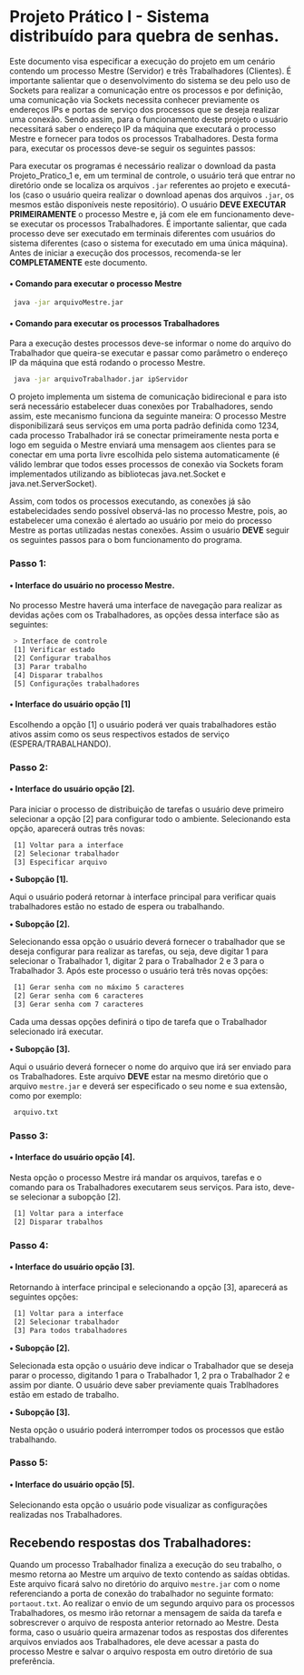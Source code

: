 # Projeto Prático I - Sistema distribuído para quebra de senhas.

Este documento visa especificar a execução do projeto em um cenário contendo um processo Mestre (Servidor)
e três Trabalhadores (Clientes). É importante salientar que o desenvolvimento do sistema se deu pelo uso de
Sockets para realizar a comunicação entre os processos e por definição, uma comunicação via Sockets necessita conhecer previamente os endereços IPs e portas de serviço dos processos que se deseja realizar uma conexão.
Sendo assim, para o funcionamento deste projeto o usuário necessitará saber o endereço IP da máquina que executará
o processo Mestre e fornecer para todos os processos Trabalhadores. Desta forma para, executar os processos deve-se seguir os seguintes passos:

Para executar os programas é necessário realizar o download da pasta Projeto_Pratico_1 e, em um terminal de controle, o usuário terá que entrar no diretório onde se localiza os arquivos `.jar` referentes ao projeto e executá-los (caso o usuário queira realizar o download apenas dos arquivos `.jar`, os mesmos estão disponíveis neste repositório). O usuário **DEVE EXECUTAR PRIMEIRAMENTE** o processo Mestre e, já com ele em funcionamento deve-se executar os processos Trabalhadores. É importante salientar, que cada processo deve ser executado em terminais diferentes com usuários do sistema diferentes (caso o sistema for executado em uma única máquina). Antes de iniciar a execução dos processos, recomenda-se ler **COMPLETAMENTE** este documento.

 #### • Comando para executar o processo Mestre

```sh
 java -jar arquivoMestre.jar
```

#### • Comando para executar os processos Trabalhadores

Para a execução destes processos deve-se informar o nome do arquivo do Trabalhador que queira-se executar e passar como 
parâmetro o endereço IP da máquina que está rodando o processo Mestre.

```sh
 java -jar arquivoTrabalhador.jar ipServidor
```

O projeto implementa um sistema de comunicação bidirecional e para isto será necessário estabelecer
duas conexões por Trabalhadores, sendo assim, este mecanismo funciona da seguinte maneira: O processo Mestre disponibilizará 
seus serviços em uma porta padrão definida como 1234, cada processo Trabalhador irá se conectar primeiramente nesta porta e logo em seguida o Mestre enviará uma mensagem aos clientes para se conectar em uma porta livre escolhida pelo sistema automaticamente (é válido lembrar que todos esses processos de conexão via Sockets foram implementados utilizando as bibliotecas java.net.Socket e java.net.ServerSocket).

Assim, com todos os processos executando, as conexões já são estabelecidades sendo possível observá-las no processo Mestre, pois, ao estabelecer uma conexão é alertado ao usuário por meio do processo Mestre as portas utilizadas nestas conexões. Assim o usuário **DEVE** seguir os seguintes passos para o bom funcionamento do programa.

### Passo 1:

#### • Interface do usuário no processo Mestre.

No processo Mestre haverá uma interface de navegação para realizar as devidas ações com os Trabalhadores, as opções dessa interface são as seguintes:

```sh
 > Interface de controle
 [1] Verificar estado
 [2] Configurar trabalhos
 [3] Parar trabalho
 [4] Disparar trabalhos
 [5] Configurações trabalhadores
```

#### • Interface do usuário opção [1]

Escolhendo a opção [1] o usuário poderá ver quais trabalhadores estão ativos assim como os seus respectivos estados de serviço (ESPERA/TRABALHANDO).


### Passo 2:

#### • Interface do usuário opção [2].

Para iniciar o processo de distribuição de tarefas o usuário deve primeiro selecionar a opção [2] para configurar todo o ambiente. Selecionando esta opção, aparecerá outras três novas: 

```sh
 [1] Voltar para a interface
 [2] Selecionar trabalhador
 [3] Especificar arquivo
```
**• Subopção [1].**

Aqui o usuário poderá retornar à interface principal para verificar quais trabalhadores estão no estado de espera ou trabalhando.

**• Subopção [2].**

Selecionando essa opção o usuário deverá fornecer o trabalhador que se deseja configurar para realizar as tarefas, ou seja,
deve digitar 1 para selecionar o Trabalhador 1, digitar 2 para o Trabalhador 2 e 3 para o Trabalhador 3. Após este processo o usuário terá três novas opções:

```sh
 [1] Gerar senha com no máximo 5 caracteres
 [2] Gerar senha com 6 caracteres
 [3] Gerar senha com 7 caracteres
```
 Cada uma dessas opções definirá o tipo de tarefa que o Trabalhador selecionado irá executar.

**• Subopção [3].**

Aqui o usuário deverá fornecer o nome do arquivo que irá ser enviado para os Trabalhadores. Este arquivo **DEVE** estar na mesmo diretório que o arquivo `mestre.jar` e deverá ser especificado o seu nome e sua extensão, como por exemplo:

```sh
 arquivo.txt
```

### Passo 3:

#### • Interface do usuário opção [4].

Nesta opção o processo Mestre irá mandar os arquivos, tarefas e o comando para os Trabalhadores executarem seus serviços. Para isto, deve-se selecionar a subopção [2].

```sh
 [1] Voltar para a interface 
 [2] Disparar trabalhos
```

### Passo 4:

#### • Interface do usuário opção [3].

Retornando à interface principal e selecionando a opção [3], aparecerá as seguintes opções:

```sh
 [1] Voltar para a interface
 [2] Selecionar trabalhador 
 [3] Para todos trabalhadores 
```
**• Subopção [2].**

Selecionada esta opção o usuário deve indicar o Trabalhador que se deseja parar o processo, digitando 1 para o Trabalhador 1, 2 pra o Trabalhador 2 e assim por diante. O usuário deve saber previamente quais Trablhadores estão em estado de trabalho.

**• Subopção [3].**

Nesta opção o usuário poderá interromper todos os processos que estão trabalhando.

### Passo 5:

#### • Interface do usuário opção [5].

Selecionando esta opção o usuário pode visualizar as configurações realizadas nos Trabalhadores.

## Recebendo respostas dos Trabalhadores:

Quando um processo Trabalhador finaliza a execução do seu trabalho, o mesmo retorna ao Mestre um arquivo de texto contendo as saídas obtidas. Este arquivo ficará salvo no diretório do arquivo `mestre.jar` com o nome referenciando a porta de conexão do trabalhador no seguinte formato: `portaout.txt`. Ao realizar o envio de um segundo arquivo para os processos Trabalhadores, os mesmo irão retornar a mensagem de saída da tarefa e sobrescrever o arquivo de resposta anterior retornado ao Mestre. Desta forma, caso o usuário queira armazenar todos as respostas dos diferentes arquivos enviados aos Trabalhadores, ele deve acessar a pasta do processo Mestre e salvar o arquivo resposta em outro diretório de sua preferência.








